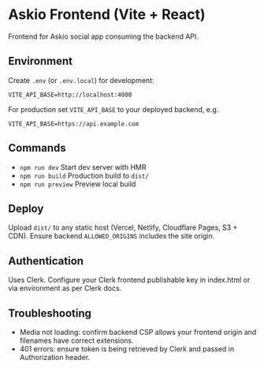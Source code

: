# Askio Frontend (Vite + React)

Frontend for Askio social app consuming the backend API.

## Environment
Create `.env` (or `.env.local`) for development:
```
VITE_API_BASE=http://localhost:4000
```
For production set `VITE_API_BASE` to your deployed backend, e.g.
```
VITE_API_BASE=https://api.example.com
```

## Commands
- `npm run dev` Start dev server with HMR
- `npm run build` Production build to `dist/`
- `npm run preview` Preview local build

## Deploy
Upload `dist/` to any static host (Vercel, Netlify, Cloudflare Pages, S3 + CDN). Ensure backend `ALLOWED_ORIGINS` includes the site origin.

## Authentication
Uses Clerk. Configure your Clerk frontend publishable key in index.html or via environment as per Clerk docs.

## Troubleshooting
- Media not loading: confirm backend CSP allows your frontend origin and filenames have correct extensions.
- 401 errors: ensure token is being retrieved by Clerk and passed in Authorization header.
